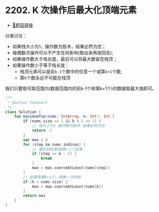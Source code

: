 # 2202. K 次操作后最大化顶端元素

- [🔗题目链接](https://leetcode-cn.com/problems/maximize-the-topmost-element-after-k-moves/)

分类讨论：

- 如果栈大小为1，操作数为技术，结果必然为空；
- 每偶数次操作可以不产生任何影响(取出来再放回去);
- 如果操作数大于栈长度，最后可以将最大数留在栈顶；
- 如果操作数小于等于栈长度：
    - 栈顶元素可以是前`k-1`个数中的任意一个或第`k+1`个数;
    - 第`k`个数永远不可能在栈顶

我们只要取可取范围内(数据范围内的前k-1个和第k+1个)的数据取最大值即可。

```kotlin
/**
 * @author Yananart
 */
class Solution {
    fun maximumTop(nums: IntArray, k: Int): Int {
        if (nums.size == 1 && k % 2 == 1) {
            // 栈大小为1 操作数为技术 结果必然为空
            return -1
        }
        var max = 0
        for (step in nums.indices) {
            // 遍历到结束或前k-1个结束
            if (step >= k - 1) {
                break
            }
            max = max.coerceAtLeast(nums[step])
        }
        // 如果有第k+1个，再做一次判断
        if (k < nums.size) {
            max = max.coerceAtLeast(nums[k])
        }
        return max
    }
}
```
